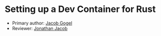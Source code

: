 # Setting up a Dev Container for Rust 

* Primary author: [Jacob Gogel](https://github.com/jacobala1)
* Reviewer: [Jonathan Jacob](https://github.com/hashunc)